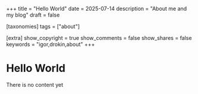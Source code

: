 +++
title = "Hello World"
date = 2025-07-14
description = "About me and my blog"
draft = false

[taxonomies]
tags = ["about"]


[extra]
show_copyright = true
show_comments = false
show_shares = false
keywords = "igor,drokin,about"
+++
# Hello World

There is no content yet